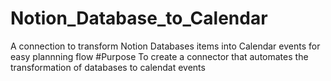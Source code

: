 # Notion_Database_to_Calendar
A connection to transform Notion Databases items into Calendar events for easy plannning flow
#Purpose
To create a connector that automates the transformation of databases to calendat events
